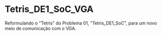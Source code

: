 # Tetris_DE1_SoC_VGA
Reformulando o "Tetris" do Problema 01, "Tetris_DE1_SoC", para um novo meio de comunicação com o VGA.
